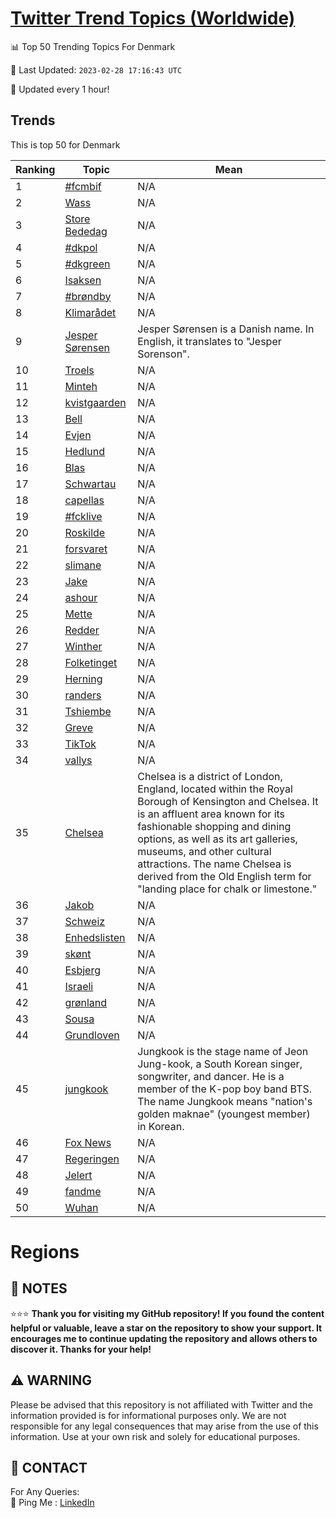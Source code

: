 [Twitter Trend Topics (Worldwide)](https://github.com/ErcinDedeoglu/Twitter-Trend-Topics)
==========


📊 Top 50 Trending Topics For Denmark

📆 Last Updated: `2023-02-28 17:16:43 UTC`

🔧 Updated every 1 hour!


## Trends

This is top 50 for Denmark

| Ranking | Topic | Mean |
| ------- | ------------ | ------------ |
| 1 | [#fcmbif](http://twitter.com/search?q=%23fcmbif) | N/A |
| 2 | [Wass](http://twitter.com/search?q=Wass) | N/A |
| 3 | [Store Bededag](http://twitter.com/search?q=Store+Bededag) | N/A |
| 4 | [#dkpol](http://twitter.com/search?q=%23dkpol) | N/A |
| 5 | [#dkgreen](http://twitter.com/search?q=%23dkgreen) | N/A |
| 6 | [Isaksen](http://twitter.com/search?q=Isaksen) | N/A |
| 7 | [#brøndby](http://twitter.com/search?q=%23br%c3%b8ndby) | N/A |
| 8 | [Klimarådet](http://twitter.com/search?q=Klimar%c3%a5det) | N/A |
| 9 | [Jesper Sørensen](http://twitter.com/search?q=Jesper+S%c3%b8rensen) | Jesper Sørensen is a Danish name. In English, it translates to "Jesper Sorenson". |
| 10 | [Troels](http://twitter.com/search?q=Troels) | N/A |
| 11 | [Minteh](http://twitter.com/search?q=Minteh) | N/A |
| 12 | [kvistgaarden](http://twitter.com/search?q=kvistgaarden) | N/A |
| 13 | [Bell](http://twitter.com/search?q=Bell) | N/A |
| 14 | [Evjen](http://twitter.com/search?q=Evjen) | N/A |
| 15 | [Hedlund](http://twitter.com/search?q=Hedlund) | N/A |
| 16 | [Blas](http://twitter.com/search?q=Blas) | N/A |
| 17 | [Schwartau](http://twitter.com/search?q=Schwartau) | N/A |
| 18 | [capellas](http://twitter.com/search?q=capellas) | N/A |
| 19 | [#fcklive](http://twitter.com/search?q=%23fcklive) | N/A |
| 20 | [Roskilde](http://twitter.com/search?q=Roskilde) | N/A |
| 21 | [forsvaret](http://twitter.com/search?q=forsvaret) | N/A |
| 22 | [slimane](http://twitter.com/search?q=slimane) | N/A |
| 23 | [Jake](http://twitter.com/search?q=Jake) | N/A |
| 24 | [ashour](http://twitter.com/search?q=ashour) | N/A |
| 25 | [Mette](http://twitter.com/search?q=Mette) | N/A |
| 26 | [Redder](http://twitter.com/search?q=Redder) | N/A |
| 27 | [Winther](http://twitter.com/search?q=Winther) | N/A |
| 28 | [Folketinget](http://twitter.com/search?q=Folketinget) | N/A |
| 29 | [Herning](http://twitter.com/search?q=Herning) | N/A |
| 30 | [randers](http://twitter.com/search?q=randers) | N/A |
| 31 | [Tshiembe](http://twitter.com/search?q=Tshiembe) | N/A |
| 32 | [Greve](http://twitter.com/search?q=Greve) | N/A |
| 33 | [TikTok](http://twitter.com/search?q=TikTok) | N/A |
| 34 | [vallys](http://twitter.com/search?q=vallys) | N/A |
| 35 | [Chelsea](http://twitter.com/search?q=Chelsea) | Chelsea is a district of London, England, located within the Royal Borough of Kensington and Chelsea. It is an affluent area known for its fashionable shopping and dining options, as well as its art galleries, museums, and other cultural attractions. The name Chelsea is derived from the Old English term for "landing place for chalk or limestone." |
| 36 | [Jakob](http://twitter.com/search?q=Jakob) | N/A |
| 37 | [Schweiz](http://twitter.com/search?q=Schweiz) | N/A |
| 38 | [Enhedslisten](http://twitter.com/search?q=Enhedslisten) | N/A |
| 39 | [skønt](http://twitter.com/search?q=sk%c3%b8nt) | N/A |
| 40 | [Esbjerg](http://twitter.com/search?q=Esbjerg) | N/A |
| 41 | [Israeli](http://twitter.com/search?q=Israeli) | N/A |
| 42 | [grønland](http://twitter.com/search?q=gr%c3%b8nland) | N/A |
| 43 | [Sousa](http://twitter.com/search?q=Sousa) | N/A |
| 44 | [Grundloven](http://twitter.com/search?q=Grundloven) | N/A |
| 45 | [jungkook](http://twitter.com/search?q=jungkook) | Jungkook is the stage name of Jeon Jung-kook, a South Korean singer, songwriter, and dancer. He is a member of the K-pop boy band BTS. The name Jungkook means "nation's golden maknae" (youngest member) in Korean. |
| 46 | [Fox News](http://twitter.com/search?q=Fox+News) | N/A |
| 47 | [Regeringen](http://twitter.com/search?q=Regeringen) | N/A |
| 48 | [Jelert](http://twitter.com/search?q=Jelert) | N/A |
| 49 | [fandme](http://twitter.com/search?q=fandme) | N/A |
| 50 | [Wuhan](http://twitter.com/search?q=Wuhan) | N/A |



# Regions




## 📝 NOTES

⭐⭐⭐ **Thank you for visiting my GitHub repository! If you found the content helpful or valuable, leave a star on the repository to show your support. It encourages me to continue updating the repository and allows others to discover it. Thanks for your help!**


## ⚠️ WARNING

Please be advised that this repository is not affiliated with Twitter and the information provided is for informational purposes only. We are not responsible for any legal consequences that may arise from the use of this information. Use at your own risk and solely for educational purposes.


## 📨 CONTACT

 For Any Queries:  
            🏓 Ping Me : [LinkedIn](https://www.linkedin.com/in/ercindedeoglu/)

